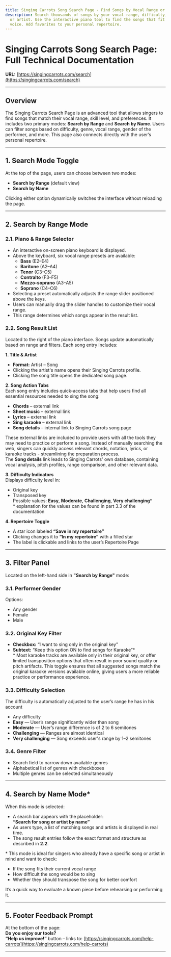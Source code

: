 ```yaml
---
title: Singing Carrots Song Search Page - Find Songs by Vocal Range or Name
description: Search thousands of songs by your vocal range, difficulty, genre,
  or artist. Use the interactive piano tool to find the songs that fit your
  voice. Add favorites to your personal repertoire.
---
```

# Singing Carrots Song Search Page: Full Technical Documentation  
**URL:** [https://singingcarrots.com/search](https://singingcarrots.com/search)

---

## Overview  
The Singing Carrots Search Page is an advanced tool that allows singers to find songs that match their vocal range, skill level, and preferences. It includes two primary modes: **Search by Range** and **Search by Name**. Users can filter songs based on difficulty, genre, vocal range, gender of the performer, and more. This page also connects directly with the user’s personal repertoire.

---

## 1. Search Mode Toggle  
At the top of the page, users can choose between two modes:  
- **Search by Range** (default view)  
- **Search by Name**  

Clicking either option dynamically switches the interface without reloading the page.

---

## 2. Search by Range Mode  

### 2.1. Piano & Range Selector  
- An interactive on-screen piano keyboard is displayed.  
- Above the keyboard, six vocal range presets are available:  
  - **Bass** (E2–E4)  
  - **Baritone** (A2–A4)  
  - **Tenor** (C3–C5)  
  - **Contralto** (F3–F5)  
  - **Mezzo-soprano** (A3–A5)  
  - **Soprano** (C4–C6)  
- Selecting a preset automatically adjusts the range slider positioned above the keys.  
- Users can manually drag the slider handles to customize their vocal range.  
- This range determines which songs appear in the result list.  

### 2.2. Song Result List  
Located to the right of the piano interface. Songs update automatically based on range and filters. Each song entry includes:  

**1. Title & Artist**  
- **Format:** Artist – Song  
- Clicking the artist's name opens their Singing Carrots profile.  
- Clicking the song title opens the dedicated song page.  

**2. Song Action Tabs**  
Each song entry includes quick-access tabs that help users find all essential resources needed to sing the song:  
- **Chords** – external link  
- **Sheet music** – external link  
- **Lyrics** – external link  
- **Sing karaoke** – external link  
- **Song details** – internal link to Singing Carrots song page  

These external links are included to provide users with all the tools they may need to practice or perform a song. Instead of manually searching the web, singers can quickly access relevant chords, notation, lyrics, or karaoke tracks - streamlining the preparation process.  
The **Song details** link leads to Singing Carrots' own database, containing vocal analysis, pitch profiles, range comparison, and other relevant data.  

**3. Difficulty Indicators**  
Displays difficulty level in:  
- Original key  
- Transposed key  
Possible values: **Easy**, **Moderate**, **Challenging**, **Very challenging***  
\* explanation for the values can be found in part 3.3 of the documentation  

**4. Repertoire Toggle**  
- A star icon labeled **“Save in my repertoire”**  
- Clicking changes it to **“In my repertoire”** with a filled star  
- The label is clickable and links to the user’s Repertoire Page  

---

## 3. Filter Panel  
Located on the left-hand side in **"Search by Range"** mode:  

### 3.1. Performer Gender  
Options:  
- Any gender  
- Female  
- Male  

### 3.2. Original Key Filter  
- **Checkbox:** “I want to sing only in the original key”  
- **Subtext:** “Keep this option ON to find songs for Karaoke”*  
\* Most karaoke tracks are available only in their original key, or offer limited transposition options that often result in poor sound quality or pitch artifacts. This toggle ensures that all suggested songs match the original karaoke versions available online, giving users a more reliable practice or performance experience.  

### 3.3. Difficulty Selection  
The difficulty is automatically adjusted to the user’s range he has in his account  
- Any difficulty  
- **Easy** — User’s range significantly wider than song  
- **Moderate** — User’s range difference is of 2 to 6 semitones  
- **Challenging** — Ranges are almost identical  
- **Very challenging** — Song exceeds user's range by 1–2 semitones  

### 3.4. Genre Filter  
- Search field to narrow down available genres  
- Alphabetical list of genres with checkboxes  
- Multiple genres can be selected simultaneously  

---

## 4. Search by Name Mode*  
When this mode is selected:  
- A search bar appears with the placeholder:  
  **“Search for song or artist by name”**  
- As users type, a list of matching songs and artists is displayed in real time.  
- The song result entries follow the exact format and structure as described in **2.2**.  

\* This mode is ideal for singers who already have a specific song or artist in mind and want to check:  
- If the song fits their current vocal range  
- How difficult the song would be to sing  
- Whether they should transpose the song for better comfort  

It’s a quick way to evaluate a known piece before rehearsing or performing it.  

---

## 5. Footer Feedback Prompt  
At the bottom of the page:  
**Do you enjoy our tools?**  
**“Help us improve!”** button – links to: [https://singingcarrots.com/help-carrots](https://singingcarrots.com/help-carrots)  

---
